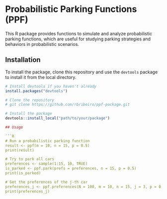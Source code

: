 # Probabilistic Parking Functions (PPF)

This R package provides functions to simulate and analyze probabilistic parking functions, which are useful for studying parking strategies and behaviors in probabilistic scenarios.

## Installation

To install the package, clone this repository and use the `devtools` package to install it from the local directory.

```R
# Install devtools if you haven't already
install.packages("devtools")

# Clone the repository
# git clone https://github.com/rbribeiro/ppf-package.git

# Install the package
devtools::install_local("path/to/your/package")

## Usage

```R
# Run a probabilistic parking function
result <- ppf(m = 10, n = 15, p = 0.5)
print(result)

# Try to park all cars
preferences <- sample(1:15, 10, TRUE)
is_parked <- ppf.park(prefs = preferences, n = 15, p = 0.5)
print(is_parked)

# Get the preferences of the j-th car
preferences_j <- ppf.preferences(N = 100, m = 10, n = 15, j = 3, p = 0.5)
print(preferences_j)
